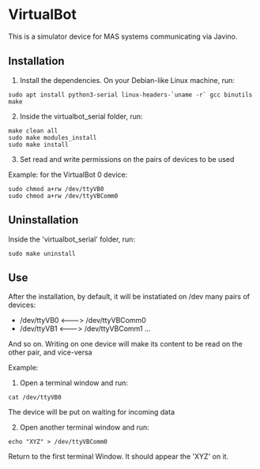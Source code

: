 # VirtualBot
This is a simulator device for MAS systems communicating via Javino.

## Installation

1) Install the dependencies. On your Debian-like Linux machine, run:

```
sudo apt install python3-serial linux-headers-`uname -r` gcc binutils make
```

2) Inside the virtualbot_serial folder, run:

```
make clean all
sudo make modules_install
sudo make install
```

3) Set read and write permissions on the pairs of devices to be used

Example: for the VirtualBot 0 device:

```
sudo chmod a+rw /dev/ttyVB0
sudo chmod a+rw /dev/ttyVBComm0
```

## Uninstallation

Inside the 'virtualbot_serial' folder, run: 

```
sudo make uninstall
```

## Use 

After the installation, by default, it will be instatiated on /dev many pairs of devices:

- /dev/ttyVB0 <---> /dev/ttyVBComm0
- /dev/ttyVB1 <---> /dev/ttyVBComm1
...

And so on. Writing on one device will make its content to be read on the other pair, and vice-versa

Example:
1) Open a terminal window and run:
```
cat /dev/ttyVB0
```
The device will be put on waiting for incoming data

2) Open another terminal window and run:
```
echo "XYZ" > /dev/ttyVBComm0
```
Return to the first terminal Window. It should appear the 'XYZ' on it.














